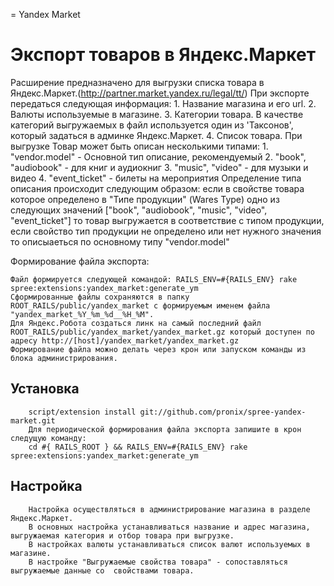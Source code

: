 = Yandex Market

Экспорт товаров в Яндекс.Маркет
==============================
Расширение предназначено для выгрузки списка товара в Яндекс.Маркет.(http://partner.market.yandex.ru/legal/tt/)
При экспорте передаться следующая информация:
    1. Название магазина и его url. 
    2. Валюты используемые в магазине.
    3. Категории товара.
       В качестве категорий выгружаемых в файл используется один из 'Таксонов', который задаться в админке Яндекс.Маркет.
    4. Список товара. 
       При выгрузке Товар может быть описан несколькими типами:
       1. "vendor.model"      - Основной тип описание, рекомендуемый
       2. "book", "audiobook" - для книг и аудиокниг
       3. "music", "video"    - для музыки и видео
       4. "event_ticket"      - билеты на мероприятия
       Определение типа описания происходит следующим образом: если в  свойстве товара которое определено в "Типе продукции" (Wares Type) одно из следующих значений  ["book", "audiobook", "music", "video", "event_ticket"] то товар выгружается в соответствие с типом продукции, если свойство тип продукции не определено или нет нужного значения то описыаеться по основному типу "vendor.model" 
       

Формирование файла экспорта:

    Файл формируется следующей командой: RAILS_ENV=#{RAILS_ENV} rake spree:extensions:yandex_market:generate_ym 
    Сформированные файлы сохраняются в папку ROOT_RAILS/public/yandex_market с формируемым именем файла "yandex_market_%Y_%m_%d__%H_%M".
    Для Яндекс.Робота создаться линк на самый последний файл ROOT_RAILS/public/yandex_market/yandex_market.gz который доступен по адресу http://[host]/yandex_market/yandex_market.gz
    Формирование файла можно делать через крон или запуском команды из блока администрирования.
    


Установка
---------
        script/extension install git://github.com/pronix/spree-yandex-market.git
        Для периодической формирования файла экспорта запишите в крон следущую команду:
        cd #{ RAILS_ROOT } && RAILS_ENV=#{RAILS_ENV} rake spree:extensions:yandex_market:generate_ym 


Настройка
--------
        Настройка осуществляться в администрирование магазина в разделе Яндекс.Маркет.
        В основных настройка устанавливаться название и адрес магазина, выгружаемая категория и отбор товара при выгрузке.
        В настройках валюты устанавливаться список валют используемых в магазине.
        В настройке "Выгружаемые свойства товара" - сопоставляться выгружаемые данные со  свойствами товара.
